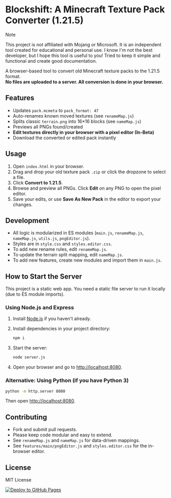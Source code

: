 # Blockshift: A Minecraft Texture Pack Converter (1.21.5)

> [!NOTE]
> This project is not affiliated with Mojang or Microsoft. It is an independent tool created for educational and personal use. I know I'm not the best developer, but I hope this tool is useful to you! Tried to keep it simple and functional and create good documentation.

A browser-based tool to convert old Minecraft texture packs to the 1.21.5 format.  
**No files are uploaded to a server. All conversion is done in your browser.**

## Features

- Updates `pack.mcmeta` to `pack_format: 47`
- Auto-renames known moved textures (see `renameMap.js`)
- Splits classic `terrain.png` into 16×16 blocks (see `nameMap.js`)
- Previews all PNGs found/created
- **Edit textures directly in your browser with a pixel editor (In-Beta)**
- Download the converted or edited pack instantly

## Usage

1. Open `index.html` in your browser.
2. Drag and drop your old texture pack `.zip` or click the dropzone to select a file.
3. Click **Convert to 1.21.5**.
4. Browse and preview all PNGs. Click **Edit** on any PNG to open the pixel editor.
5. Save your edits, or use **Save As New Pack** in the editor to export your changes.

## Development

- All logic is modularized in ES modules (`main.js`, `renameMap.js`, `nameMap.js`, `utils.js`, `pngEditor.js`).
- Styles are in `style.css` and `styles.editor.css`.
- To add new rename rules, edit `renameMap.js`.
- To update the terrain split mapping, edit `nameMap.js`.
- To add new features, create new modules and import them in `main.js`.

## How to Start the Server

This project is a static web app. You need a static file server to run it locally (due to ES module imports).

### Using Node.js and Express

1. Install [Node.js](https://nodejs.org/) if you haven't already.
2. Install dependencies in your project directory:

   ```sh
   npm i
   ```
3. Start the server:

   ```sh
   node server.js
   ```

5. Open your browser and go to [http://localhost:8080](http://localhost:8080).

### Alternative: Using Python (if you have Python 3)

```sh
python -m http.server 8080
```

Then open [http://localhost:8080](http://localhost:8080).

## Contributing

- Fork and submit pull requests.
- Please keep code modular and easy to extend.
- See `renameMap.js` and `nameMap.js` for data-driven mappings.
- See `features/main/pngEditor.js` and `styles.editor.css` for the in-browser editor.

## License

MIT License

[![Deploy to GitHub Pages](https://github.com/TheMelone2/blockshift/actions/workflows/gh-pages.yml/badge.svg)](https://github.com/TheMelone2/blockshift/actions/workflows/gh-pages.yml)